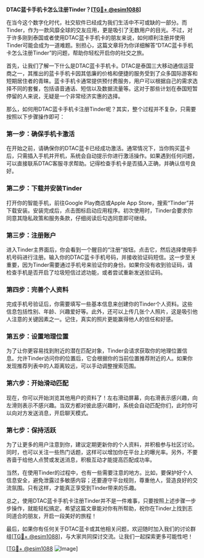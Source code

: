 **DTAC蓝卡手机卡怎么注册Tinder？[[TG💪+ @esim1088](https://t.me/s/esim1088)]**

在当今这个数字化时代，社交软件已经成为我们生活中不可或缺的一部分。而Tinder，作为一款风靡全球的交友应用，更是吸引了无数用户的目光。不过，对于许多刚到泰国或者使用DTAC蓝卡手机卡的朋友来说，如何顺利注册并使用Tinder可能会成为一道难题。别担心，这篇文章将为你详细解答“DTAC蓝卡手机卡怎么注册Tinder”的问题，帮助你轻松开启你的社交之旅。

首先，让我们了解一下什么是DTAC蓝卡手机卡。DTAC是泰国三大移动通信运营商之一，其推出的蓝卡手机卡因其低廉的价格和便捷的服务受到了众多国际游客和短期居住者的青睐。蓝卡手机卡通常提供预付费服务，用户可以根据自己的需求选择不同的套餐，包括语音通话、短信以及数据流量等。这对于那些计划在泰国短暂停留的人来说，无疑是一个非常经济实惠的选择。

那么，如何用DTAC蓝卡手机卡注册Tinder呢？其实，整个过程并不复杂，只需要按照以下步骤操作即可：

### **第一步：确保手机卡激活**
在开始之前，请确保你的DTAC蓝卡已经成功激活。通常情况下，当你购买蓝卡后，只需插入手机并开机，系统会自动提示你进行激活操作。如果遇到任何问题，可以直接联系DTAC客服寻求帮助。记得检查手机卡是否插入正确，并确认信号良好。

### **第二步：下载并安装Tinder**
打开你的智能手机，前往Google Play商店或Apple App Store，搜索“Tinder”并下载安装。安装完成后，点击图标启动应用程序。初次使用时，Tinder会要求你同意其隐私政策和服务条款，仔细阅读后勾选同意即可继续。

### **第三步：注册账户**
进入Tinder主界面后，你会看到一个醒目的“注册”按钮。点击它，然后选择使用手机号码进行注册。输入你的DTAC蓝卡手机号码，并接收验证码短信。这一步至关重要，因为Tinder需要通过手机号来验证你的身份。如果你没有收到验证码，请检查手机是否开启了垃圾短信过滤功能，或者尝试重新发送验证码。

### **第四步：完善个人资料**
完成手机号验证后，你需要填写一些基本信息来创建你的Tinder个人资料。这些信息包括性别、年龄、兴趣爱好等。此外，还可以上传几张个人照片，这是吸引他人注意的关键因素之一。记住，真实的照片更能赢得他人的信任和好感。

### **第五步：设置地理位置**
为了让你更容易找到附近的潜在匹配对象，Tinder会请求获取你的地理位置信息。允许Tinder访问你的位置后，它会根据你的当前位置推荐附近的人。如果你发现推荐列表中的人距离较远，可以手动调整搜索范围。

### **第六步：开始滑动匹配**
现在，你可以开始浏览其他用户的资料了！左右滑动屏幕，向右滑表示感兴趣，向左滑则表示不感兴趣。当双方都对彼此感兴趣时，系统会自动匹配你们，此时你可以向对方发送消息，开启聊天模式。

### **第七步：保持活跃**
为了让更多的用户注意到你，建议定期更新你的个人资料，并积极参与社区讨论。同时，也可以关注一些热门话题，这样可以增加你在平台上的曝光率。另外，不要吝啬于给他人点赞或发送消息，积极互动才能提高匹配成功率。

当然，在使用Tinder的过程中，也有一些需要注意的地方。比如，要保护好个人信息安全，避免泄露过多敏感内容；还要遵守平台规则，尊重他人，营造良好的交流氛围。只有这样，才能真正享受到Tinder带来的乐趣。

总之，使用DTAC蓝卡手机卡注册Tinder并不是一件难事，只要按照上述步骤一步步操作，就能轻松搞定。希望这篇文章能对你有所帮助，祝你在Tinder上找到志同道合的朋友，开启一段美好的旅程！

最后，如果你有任何关于DTAC蓝卡或其他相关问题，欢迎随时加入我们的讨论群组[[TG💪+ @esim1088](https://t.me/s/esim1088)]，与大家共同探讨交流。让我们一起探索更多可能性吧！

[[TG💪+ @esim1088](https://t.me/s/esim1088) ![Image](https://i.postimg.cc/4NQfJmqS/Snipaste-2025-05-13-00-14-12.png)]
